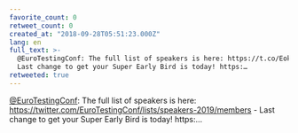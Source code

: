 ```yaml
---
favorite_count: 0
retweet_count: 0
created_at: "2018-09-28T05:51:23.000Z"
lang: en
full_text: >-
  @EuroTestingConf: The full list of speakers is here: https://t.co/Eokzs6Xv2P -
  Last change to get your Super Early Bird is today! https:…
retweeted: true
---
```


[@EuroTestingConf](https://twitter.com/EuroTestingConf): The full list of
speakers is here:
<https://twitter.com/EuroTestingConf/lists/speakers-2019/members> - Last change
to get your Super Early Bird is today! https:…
